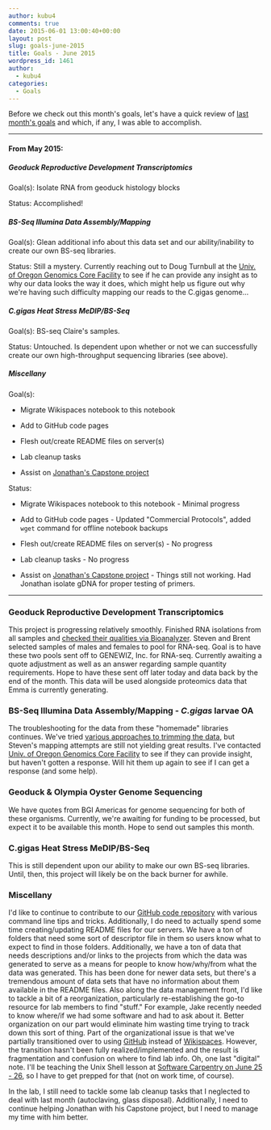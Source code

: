 ```yaml
---
author: kubu4
comments: true
date: 2015-06-01 13:00:40+00:00
layout: post
slug: goals-june-2015
title: Goals - June 2015
wordpress_id: 1461
author:
  - kubu4
categories:
  - Goals
---
```


Before we check out this month's goals, let's have a quick review of [last month's goals](2015/05/01/goals-may-2015.html) and which, if any, I was able to accomplish.



* * *





#### From May 2015:





##### Geoduck Reproductive Development Transcriptomics



Goal(s): Isolate RNA from geoduck histology blocks

Status: Accomplished!



##### BS-Seq Illumina Data Assembly/Mapping



Goal(s): Glean additional info about this data set and our ability/inability to create our own BS-seq libraries.

Status: Still a mystery. Currently reaching out to Doug Turnbull at the [Univ. of Oregon Genomics Core Facility](http://gcf.uoregon.edu/) to see if he can provide any insight as to why our data looks the way it does, which might help us figure out why we're having such difficulty mapping our reads to the C.gigas genome...



##### C.gigas Heat Stress MeDIP/BS-Seq



Goal(s): BS-seq Claire's samples.

Status: Untouched. Is dependent upon whether or not we can successfully create our own high-throughput sequencing libraries (see above).



##### Miscellany



Goal(s):




    
  * Migrate Wikispaces notebook to this notebook

    
  * Add to GitHub code pages

    
  * Flesh out/create README files on server(s)

    
  * Lab cleanup tasks

    
  * Assist on [Jonathan's Capstone project](http://genefish.wikispaces.com/Jonathan%27s+Notebook)



Status:


    
  * Migrate Wikispaces notebook to this notebook - Minimal progress

    
  * Add to GitHub code pages - Updated "Commercial Protocols", added `wget` command for offline notebook backups

    
  * Flesh out/create README files on server(s) - No progress

    
  * Lab cleanup tasks - No progress

    
  * Assist on [Jonathan's Capstone project](http://genefish.wikispaces.com/Jonathan%27s+Notebook) - Things still not working. Had Jonathan isolate gDNA for proper testing of primers.





* * *







### Geoduck Reproductive Development Transcriptomics



This project is progressing relatively smoothly. Finished RNA isolations from all samples and [checked their qualities via Bioanalyzer](2015/05/28/bioanalyzer-geoduck-gonad-rna-quality-assessment.html). Steven and Brent selected samples of males and females to pool for RNA-seq. Goal is to have these two pools sent off to GENEWIZ, Inc. for RNA-seq. Currently awaiting a quote adjustment as well as an answer regarding sample quantity requirements. Hope to have these sent off later today and data back by the end of the month. This data will be used alongside proteomics data that Emma is currently generating.



### BS-Seq Illumina Data Assembly/Mapping - _C.gigas_ larvae OA



The troubleshooting for the data from these "homemade" libraries continues. We've tried [various approaches to trimming the data](tag/trimmomatic.html), but Steven's mapping attempts are still not yielding great results. I've contacted [Univ. of Oregon Genomics Core Facility](http://gcf.uoregon.edu/) to see if they can provide insight, but haven't gotten a response. Will hit them up again to see if I can get a response (and some help).



### Geoduck & Olympia Oyster Genome Sequencing



We have quotes from BGI Americas for genome sequencing for both of these organisms. Currently, we're awaiting for funding to be processed, but expect it to be available this month. Hope to send out samples this month.



### C.gigas Heat Stress MeDIP/BS-Seq



This is still dependent upon our ability to make our own BS-seq libraries. Until, then, this project will likely be on the back burner for awhile.



### Miscellany



I'd like to continue to contribute to our [GitHub code repository](https://github.com/sr320/LabDocs/tree/master/code) with various command line tips and tricks. Additionally, I do need to actually spend some time creating/updating README files for our servers. We have a ton of folders that need some sort of descriptor file in them so users know what to expect to find in those folders. Additionally, we have a ton of data that needs descriptions and/or links to the projects from which the data was generated to serve as a means for people to know how/why/from what the data was generated. This has been done for newer data sets, but there's a tremendous amount of data sets that have no information about them available in the README files. Also along the data management front, I'd like to tackle a bit of a reorganization, particularly re-establishing the go-to resource for lab members to find "stuff." For example, Jake recently needed to know where/if we had some software and had to ask about it. Better organization on our part would eliminate him wasting time trying to track down this sort of thing. Part of the organizational issue is that we've partially transitioned over to using [GitHub](https://github.com/sr320/LabDocs) instead of [Wikispaces](http://genefish.wikispaces.com/). However, the transition hasn't been fully realized/implemented and the result is fragmentation and confusion on where to find lab info. Oh, one last "digital" note. I'll be teaching the Unix Shell lesson at [Software Carpentry on June 25 - 26](http://suparee.github.io/2015-06-25-uw/), so I have to get prepped for that (not on work time, of course).

In the lab, I still need to tackle some lab cleanup tasks that I neglected to deal with last month (autoclaving, glass disposal). Additionally, I need to continue helping Jonathan with his Capstone project, but I need to manage my time with him better.






